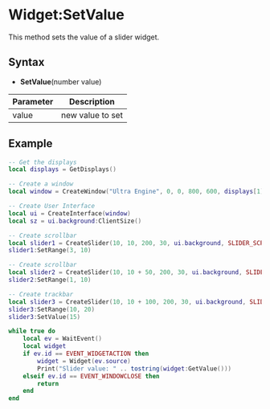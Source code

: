 # Widget:SetValue

This method sets the value of a slider widget.

## Syntax

- **SetValue**(number value)

| Parameter | Description |
|---|---|
| value | new value to set |

## Example

```lua
-- Get the displays
local displays = GetDisplays()

-- Create a window
local window = CreateWindow("Ultra Engine", 0, 0, 800, 600, displays[1])

-- Create User Interface
local ui = CreateInterface(window)
local sz = ui.background:ClientSize()

-- Create scrollbar
local slider1 = CreateSlider(10, 10, 200, 30, ui.background, SLIDER_SCROLLBAR)
slider1:SetRange(3, 10)

-- Create scrollbar
local slider2 = CreateSlider(10, 10 + 50, 200, 30, ui.background, SLIDER_SCROLLBAR)
slider2:SetRange(1, 10)

-- Create trackbar
local slider3 = CreateSlider(10, 10 + 100, 200, 30, ui.background, SLIDER_TRACKBAR)
slider3:SetRange(10, 20)
slider3:SetValue(15)

while true do
    local ev = WaitEvent()
    local widget
    if ev.id == EVENT_WIDGETACTION then
        widget = Widget(ev.source)
        Print("Slider value: " .. tostring(widget:GetValue()))
    elseif ev.id == EVENT_WINDOWCLOSE then
        return
    end
end
```
